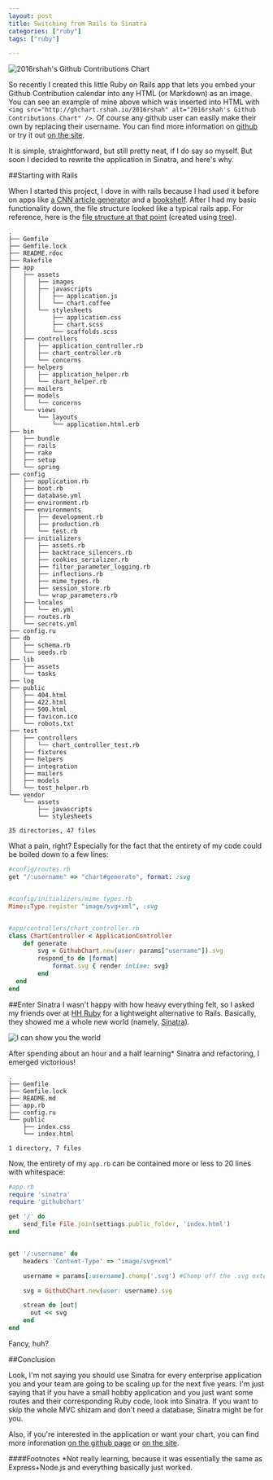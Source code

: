 ```yaml
---
layout: post
title: Switching from Rails to Sinatra
categories: ["ruby"]
tags: ["ruby"]

---
```


![2016rshah's Github Contributions Chart](http://ghchart.rshah.io/2016rshah)

So recently I created this little Ruby on Rails app that lets you embed your Github Contribution calendar into any HTML (or Markdown) as an image. You can see an example of mine above which was inserted into HTML with `<img src="http://ghchart.rshah.io/2016rshah" alt="2016rshah's Github Contributions Chart" />`. Of course any github user can easily make their own by replacing their username. You can find more information on [github](https://github.com/2016rshah/githubchart-api) or try it out [on the site](http://ghchart.rshah.io/). 

It is simple, straightforward, but still pretty neat, if I do say so myself. But soon I decided to rewrite the application in Sinatra, and here's why. 

##Starting with Rails 

When I started this project, I dove in with rails because I had used it before on apps like [a CNN article generator]() and a [bookshelf](). After I had my basic functionality down, the file structure looked like a typical rails app. For reference, here is the [file structure at that point](https://github.com/2016rshah/githubchart-api/tree/bb813c46188d24a7eb620b69c2a4f07baacc505f) (created using [tree](http://mama.indstate.edu/users/ice/tree/)). 

```
.
├── Gemfile
├── Gemfile.lock
├── README.rdoc
├── Rakefile
├── app
│   ├── assets
│   │   ├── images
│   │   ├── javascripts
│   │   │   ├── application.js
│   │   │   └── chart.coffee
│   │   └── stylesheets
│   │       ├── application.css
│   │       ├── chart.scss
│   │       └── scaffolds.scss
│   ├── controllers
│   │   ├── application_controller.rb
│   │   ├── chart_controller.rb
│   │   └── concerns
│   ├── helpers
│   │   ├── application_helper.rb
│   │   └── chart_helper.rb
│   ├── mailers
│   ├── models
│   │   └── concerns
│   └── views
│       └── layouts
│           └── application.html.erb
├── bin
│   ├── bundle
│   ├── rails
│   ├── rake
│   ├── setup
│   └── spring
├── config
│   ├── application.rb
│   ├── boot.rb
│   ├── database.yml
│   ├── environment.rb
│   ├── environments
│   │   ├── development.rb
│   │   ├── production.rb
│   │   └── test.rb
│   ├── initializers
│   │   ├── assets.rb
│   │   ├── backtrace_silencers.rb
│   │   ├── cookies_serializer.rb
│   │   ├── filter_parameter_logging.rb
│   │   ├── inflections.rb
│   │   ├── mime_types.rb
│   │   ├── session_store.rb
│   │   └── wrap_parameters.rb
│   ├── locales
│   │   └── en.yml
│   ├── routes.rb
│   └── secrets.yml
├── config.ru
├── db
│   ├── schema.rb
│   └── seeds.rb
├── lib
│   ├── assets
│   └── tasks
├── log
├── public
│   ├── 404.html
│   ├── 422.html
│   ├── 500.html
│   ├── favicon.ico
│   └── robots.txt
├── test
│   ├── controllers
│   │   └── chart_controller_test.rb
│   ├── fixtures
│   ├── helpers
│   ├── integration
│   ├── mailers
│   ├── models
│   └── test_helper.rb
└── vendor
    └── assets
        ├── javascripts
        └── stylesheets

35 directories, 47 files
```

What a pain, right? Especially for the fact that the entirety of my code could be boiled down to a few lines:

```Ruby
#config/routes.rb
get "/:username" => "chart#generate", format: :svg


#config/initializers/mime_types.rb
Mime::Type.register "image/svg+xml", :svg  


#app/controllers/chart_controller.rb
class ChartController < ApplicationController
	def generate
        svg = GithubChart.new(user: params["username"]).svg
		respond_to do |format|
			format.svg { render inline: svg}
		end 
  end
end
```

##Enter Sinatra
I wasn't happy with how heavy everything felt, so I asked my friends over at [HH Ruby](https://www.facebook.com/groups/HHRuby/) for a lightweight alternative to Rails. Basically, they showed me a whole new world (namely, [Sinatra](http://www.sinatrarb.com/)).

![I can show you the world](https://33.media.tumblr.com/ede03f400cc31e408b37c82ab5bcdd17/tumblr_inline_ntv7x6qDKx1t2rgkb_500.gif)

After spending about an hour and a half learning* Sinatra and refactoring, I emerged victorious!

```
.
├── Gemfile
├── Gemfile.lock
├── README.md
├── app.rb
├── config.ru
└── public
    ├── index.css
    └── index.html

1 directory, 7 files
```

Now, the entirety of my `app.rb` can be contained more or less to 20 lines with whitespace:

```Ruby
#app.rb
require 'sinatra'
require 'githubchart'

get '/' do
    send_file File.join(settings.public_folder, 'index.html')
end


get '/:username' do
    headers 'Content-Type' => "image/svg+xml"

    username = params[:username].chomp('.svg') #Chomp off the .svg extension to be backwards compatible

    svg = GithubChart.new(user: username).svg

    stream do |out|
      out << svg
    end
end
```

Fancy, huh?

##Conclusion

Look, I'm not saying you should use Sinatra for every enterprise application you and your team are going to be scaling up for the next five years. I'm just saying that if you have a small hobby application and you just want some routes and their corresponding Ruby code, look into Sinatra. If you want to skip the whole MVC shizam and don't need a database, Sinatra might be for you. 

Also, if you're interested in the application or want your chart, you can find more information [on the github page](https://github.com/2016rshah/githubchart-api) or [on the site](http://ghchart.rshah.io/).

####Footnotes
*Not really learning, because it was essentially the same as Express+Node.js and everything basically just worked.  

